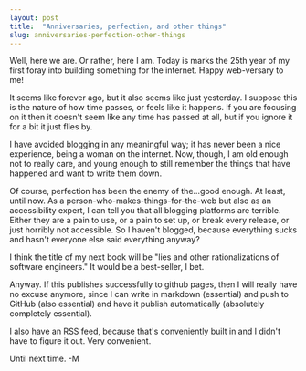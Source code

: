 ```yaml
---
layout: post
title:  "Anniversaries, perfection, and other things"
slug: anniversaries-perfection-other-things
---
```


Well, here we are. Or rather, here I am. Today is marks the 25th year of my first foray into building something for the internet. Happy web-versary to me!

It seems like forever ago, but it also seems like just yesterday. I suppose this is the nature of how time passes, or feels like it happens. If you are focusing on it then it doesn't seem like any time has passed at all, but if you ignore it for a bit it just flies by.

I have avoided blogging in any meaningful way; it has never been a nice experience, being a woman on the internet. Now, though, I am old enough not to really care, and young enough to still remember the things that have happened and want to write them down.

Of course, perfection has been the enemy of the...good enough. At least, until now. As a person-who-makes-things-for-the-web but also as an accessibility expert, I can tell you that all blogging platforms are terrible. Either they are a pain to use, or a pain to set up, or break every release, or just horribly not accessible. So I haven't blogged, because everything sucks and hasn't everyone else said everything anyway?

I think the title of my next book will be "lies and other rationalizations of software engineers." It would be a best-seller, I bet.

Anyway. If this publishes successfully to github pages, then I will really have no excuse anymore, since I can write in markdown (essential) and push to GitHub (also essential) and have it publish automatically (absolutely completely essential).

I also have an RSS feed, because that's conveniently built in and I didn't have to figure it out. Very convenient.

Until next time. -M